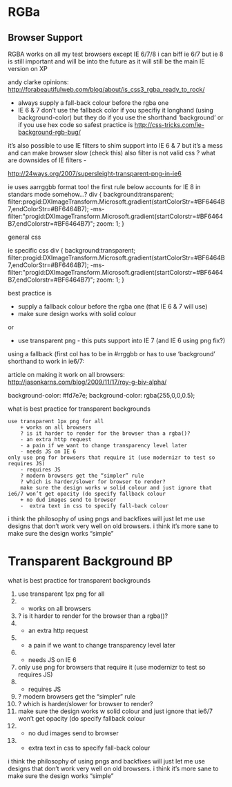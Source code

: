 RGBa
====

## Browser Support
RGBA works on all my test browsers except
IE 6/7/8
i can biff ie 6/7 but ie 8 is still important and will be into the future as it will still be the main IE version on XP


andy clarke opinions: http://forabeautifulweb.com/blog/about/is_css3_rgba_ready_to_rock/

* always supply a fall-back colour before the rgba one
* IE 6 & 7 don’t use the fallback color if you specifiy it longhand (using background-color) but they do if you use the shorthand ‘background’ or if you use hex code so safest practice is
http://css-tricks.com/ie-background-rgb-bug/

it’s also possible to use IE filters to shim support into IE 6 & 7 but it’s a mess and can make browser slow (check this) also filter is not valid css
? what are downsides of IE filters -

http://24ways.org/2007/supersleight-transparent-png-in-ie6

ie uses aarrggbb format too!
the first rule below accounts for IE 8 in standars mode somehow...?
div {
background:transparent;
filter:progid:DXImageTransform.Microsoft.gradient(startColorStr=#BF6464B7,endColorStr=#BF6464B7);
-ms-filter:"progid:DXImageTransform.Microsoft.gradient(startColorstr=#BF6464B7,endColorstr=#BF6464B7)";
zoom: 1;
}

general css



ie specific css
div {
  background:transparent;
  filter:progid:DXImageTransform.Microsoft.gradient(startColorStr=#BF6464B7,endColorStr=#BF6464B7);
  -ms-filter:"progid:DXImageTransform.Microsoft.gradient(startColorstr=#BF6464B7,endColorstr=#BF6464B7)";
  zoom: 1;
}




best practice is
* supply a fallback colour before the rgba one (that IE 6 & 7 will use)
* make sure design works with solid colour

or
* use transparent png - this puts support into IE 7 (and IE 6 using png fix?)


using a fallback (first col has to be in #rrggbb or has to use ‘background’ shorthand to work in ie6/7:

article on making it work on all browsers: http://jasonkarns.com/blog/2009/11/17/roy-g-biv-alpha/

background-color: #fd7e7e;
background-color: rgba(255,0,0,0.5);

what is best practice for transparent backgrounds

	use transparent 1px png for all
		+ works on all browsers
		? is it harder to render for the browser than a rgba()?
		- an extra http request
		- a pain if we want to change transparency level later
		- needs JS on IE 6
	only use png for browsers that require it (use modernizr to test so requires JS)
		- requires JS
		? modern browsers get the “simpler” rule
		? which is harder/slower for browser to render?
		make sure the design works w solid colour and just ignore that ie6/7 won’t get opacity (do specify fallback colour
		+ no dud images send to browser
		-  extra text in css to specify fall-back colour

i think the philosophy of using pngs and backfixes will just let me use designs that don’t work very well on old browsers. i think it’s more sane to make sure the design works “simple”

# Transparent Background BP
what is best practice for transparent backgrounds
1. use transparent 1px png for all
1. + works on all browsers
2. ? is it harder to render for the browser than a rgba()?
3. - an extra http request
4. - a pain if we want to change transparency level later
5. - needs JS on IE 6
1. only use png for browsers that require it (use modernizr to test so requires JS)
1. - requires JS
2. ? modern browsers get the “simpler” rule
3. ? which is harder/slower for browser to render?
1. make sure the design works w solid colour and just ignore that ie6/7 won’t get opacity (do specify fallback colour
1. + no dud images send to browser
2. -  extra text in css to specify fall-back colour


i think the philosophy of using pngs and backfixes will just let me use designs that don’t work very well on old browsers. i think it’s more sane to make sure the design works “simple”

